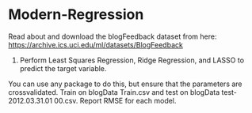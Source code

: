 # Modern-Regression

Read about and download the blogFeedback dataset from here: https://archive.ics.uci.edu/ml/datasets/BlogFeedback
1. Perform Least Squares Regression, Ridge Regression, and LASSO to predict the target variable.

You can use any package to do this, but ensure that the parameters are crossvalidated. Train on blogData Train.csv and test on blogData test-2012.03.31.01 00.csv. Report RMSE for each model.
